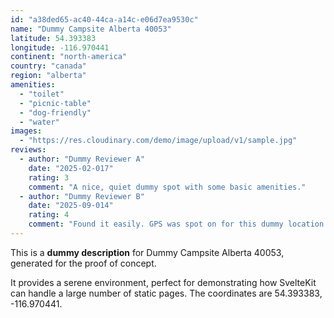 ```yaml
---
id: "a38ded65-ac40-44ca-a14c-e06d7ea9530c"
name: "Dummy Campsite Alberta 40053"
latitude: 54.393383
longitude: -116.970441
continent: "north-america"
country: "canada"
region: "alberta"
amenities:
  - "toilet"
  - "picnic-table"
  - "dog-friendly"
  - "water"
images:
  - "https://res.cloudinary.com/demo/image/upload/v1/sample.jpg"
reviews:
  - author: "Dummy Reviewer A"
    date: "2025-02-017"
    rating: 3
    comment: "A nice, quiet dummy spot with some basic amenities."
  - author: "Dummy Reviewer B"
    date: "2025-09-014"
    rating: 4
    comment: "Found it easily. GPS was spot on for this dummy location."
---
```


This is a **dummy description** for Dummy Campsite Alberta 40053, generated for the proof of concept.

It provides a serene environment, perfect for demonstrating how SvelteKit can handle a large number of static pages. The coordinates are 54.393383, -116.970441.
